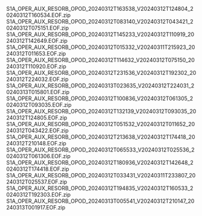 S1A_OPER_AUX_RESORB_OPOD_20240312T163538_V20240312T124804_20240312T160534.EOF.zip
S1A_OPER_AUX_RESORB_OPOD_20240312T083140_V20240312T043421_20240312T075151.EOF.zip
S1A_OPER_AUX_RESORB_OPOD_20240312T145233_V20240312T110919_20240312T142649.EOF.zip
S1A_OPER_AUX_RESORB_OPOD_20240312T015332_V20240311T215923_20240312T011653.EOF.zip
S1A_OPER_AUX_RESORB_OPOD_20240312T114632_V20240312T075150_20240312T110920.EOF.zip
S1A_OPER_AUX_RESORB_OPOD_20240312T231536_V20240312T192302_20240312T224032.EOF.zip
S1A_OPER_AUX_RESORB_OPOD_20240313T023635_V20240312T224031_20240313T015801.EOF.zip
S1A_OPER_AUX_RESORB_OPOD_20240312T100836_V20240312T061305_20240312T093035.EOF.zip
S1A_OPER_AUX_RESORB_OPOD_20240312T132139_V20240312T093035_20240312T124805.EOF.zip
S1A_OPER_AUX_RESORB_OPOD_20240312T051532_V20240312T011652_20240312T043422.EOF.zip
S1A_OPER_AUX_RESORB_OPOD_20240312T213638_V20240312T174418_20240312T210148.EOF.zip
S1A_OPER_AUX_RESORB_OPOD_20240312T065533_V20240312T025536_20240312T061306.EOF.zip
S1A_OPER_AUX_RESORB_OPOD_20240312T180936_V20240312T142648_20240312T174418.EOF.zip
S1A_OPER_AUX_RESORB_OPOD_20240312T033431_V20240311T233807_20240312T025537.EOF.zip
S1A_OPER_AUX_RESORB_OPOD_20240312T194835_V20240312T160533_20240312T192303.EOF.zip
S1A_OPER_AUX_RESORB_OPOD_20240313T005541_V20240312T210147_20240313T001917.EOF.zip